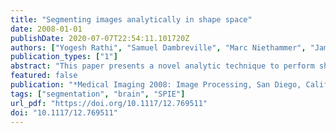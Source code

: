 ```yaml
---
title: "Segmenting images analytically in shape space"
date: 2008-01-01
publishDate: 2020-07-07T22:54:11.101720Z
authors: ["Yogesh Rathi", "Samuel Dambreville", "Marc Niethammer", "James G. Malcolm", "James J. Levitt", "Martha Elizabeth Shenton", "Allen R. Tannenbaum"]
publication_types: ["1"]
abstract: "This paper presents a novel analytic technique to perform shape-driven segmentation. In our approach, shapes are represented using binary maps, and linear PCA is utilized to provide shape priors for segmentation. Intensity based probability distributions are then employed to convert a given test volume into a binary map representation, and a novel energy functional is proposed whose minimum can be analytically computed to obtain the desired segmentation in the shape space. We compare the proposed method with the log-likelihood based energy to elucidate some key differences. Our algorithm is applied to the segmentation of brain caudate nucleus and hippocampus from MRI data, which is of interest in the study of schizophrenia and Alzheimer’s disease. Our validation (we compute the Hausdorff distance and the DICE coefficient between the automatic segmentation and ground-truth) shows that the proposed algorithm is very fast, requires no initialization and outperforms the log-likelihood based energy."
featured: false
publication: "*Medical Imaging 2008: Image Processing, San Diego, California, United States, 16-21 February 2008*"
tags: ["segmentation", "brain", "SPIE"]
url_pdf: "https://doi.org/10.1117/12.769511"
doi: "10.1117/12.769511"
---
```


